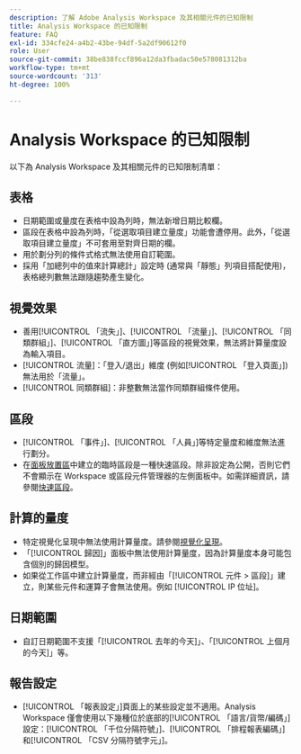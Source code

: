 ```yaml
---
description: 了解 Adobe Analysis Workspace 及其相關元件的已知限制
title: Analysis Workspace 的已知限制
feature: FAQ
exl-id: 334cfe24-a4b2-43be-94df-5a2df90612f0
role: User
source-git-commit: 38be838fccf896a12da3fbadac50e578081312ba
workflow-type: tm+mt
source-wordcount: '313'
ht-degree: 100%

---
```


# Analysis Workspace 的已知限制

以下為 Analysis Workspace 及其相關元件的已知限制清單：

## 表格

* 日期範圍或量度在表格中設為列時，無法新增日期比較欄。
* 區段在表格中設為列時，「從選取項目建立量度」功能會遭停用。此外，「從選取項目建立量度」不可套用至對齊日期的欄。
* 用於劃分列的條件式格式無法使用自訂範圍。
* 採用「加總列中的值來計算總計」設定時 (通常與「靜態」列項目搭配使用)，表格總列數無法跟隨趨勢產生變化。

## 視覺效果

* 善用[!UICONTROL 「流失」]、[!UICONTROL 「流量」]、[!UICONTROL 「同類群組」]、[!UICONTROL 「直方圖」]等區段的視覺效果，無法將計算量度設為輸入項目。
* [!UICONTROL 流量]：「登入/退出」維度 (例如[!UICONTROL 「登入頁面」]) 無法用於「流量」。
* [!UICONTROL 同類群組]：非整數無法當作同類群組條件使用。

## 區段

* [!UICONTROL 「事件」]、[!UICONTROL 「人員」]等特定量度和維度無法進行劃分。
* 在[面板放置區](/help/analysis-workspace/c-panels/panels.md)中建立的臨時區段是一種快速區段。除非設定為公開，否則它們不會顯示在 Workspace 或區段元件管理器的左側面板中。如需詳細資訊，請參閱[快速區段](/help/components/segments/seg-quick.md)。

## 計算的量度

* 特定視覺化呈現中無法使用計算量度。請參閱[視覺化呈現](#visualizations)。
* 「[!UICONTROL 歸因]」面板中無法使用計算量度，因為計算量度本身可能包含個別的歸因模型。
* 如果從工作區中建立計算量度，而非經由「[!UICONTROL 元件 > 區段]」建立，則某些元件和運算子會無法使用。例如 [!UICONTROL IP 位址]。

## 日期範圍

* 自訂日期範圍不支援「[!UICONTROL 去年的今天]」、「[!UICONTROL 上個月的今天]」等。


## 報告設定

* [!UICONTROL 「報表設定」]頁面上的某些設定並不適用。Analysis Workspace 僅會使用以下幾種位於底部的[!UICONTROL 「語言/貨幣/編碼」]設定：[!UICONTROL 「千位分隔符號」]、[!UICONTROL 「排程報表編碼」]和[!UICONTROL 「CSV 分隔符號字元」]。

